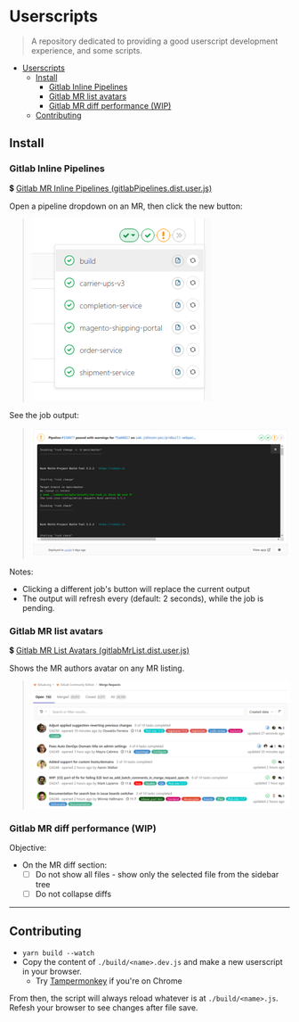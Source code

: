 # Userscripts

> A repository dedicated to providing a good userscript development experience, and some scripts.

- [Userscripts](#userscripts)
  - [Install](#install)
    - [Gitlab Inline Pipelines](#gitlab-inline-pipelines)
    - [Gitlab MR list avatars](#gitlab-mr-list-avatars)
    - [Gitlab MR diff performance (WIP)](#gitlab-mr-diff-performance-wip)
  - [Contributing](#contributing)

## Install

### Gitlab Inline Pipelines

:heavy_dollar_sign: [Gitlab MR Inline Pipelines (gitlabPipelines.dist.user.js)](https://github.com/nfour/userscripts/raw/master/build/gitlabPipelines.dist.user.js)

Open a pipeline dropdown on an MR, then click the new button:

> ![./src/gitlabPipelines/docs/buttons.png](./src/gitlabPipelines/docs/buttons.png)

See the job output:

> ![./src/gitlabPipelines/docs/output.png](./src/gitlabPipelines/docs/output.png)

Notes:
- Clicking a different job's button will replace the current output
- The output will refresh every (default: 2 seconds), while the job is pending.

### Gitlab MR list avatars

:heavy_dollar_sign: [Gitlab MR List Avatars (gitlabMrList.dist.user.js)](https://github.com/nfour/userscripts/raw/master/build/gitlabMrList.dist.user.js)

Shows the MR authors avatar on any MR listing.

> ![./src/gitlabMrList/docs/example.png](./src/gitlabMrList/docs/example.png)


### Gitlab MR diff performance (WIP)

Objective:
- On the MR diff section:
  - [ ] Do not show all files - show only the selected file from the sidebar tree
  - [ ] Do not collapse diffs

-------------------------------------------------------------------------------------------

## Contributing

- `yarn build --watch`
- Copy the content of `./build/<name>.dev.js` and make a new userscript in your browser.
  - Try [Tampermonkey](https://chrome.google.com/webstore/detail/tampermonkey/dhdgffkkebhmkfjojejmpbldmpobfkfo?hl=en) if you're on Chrome

From then, the script will always reload whatever is at `./build/<name>.js`.
Refesh your browser to see changes after file save.
